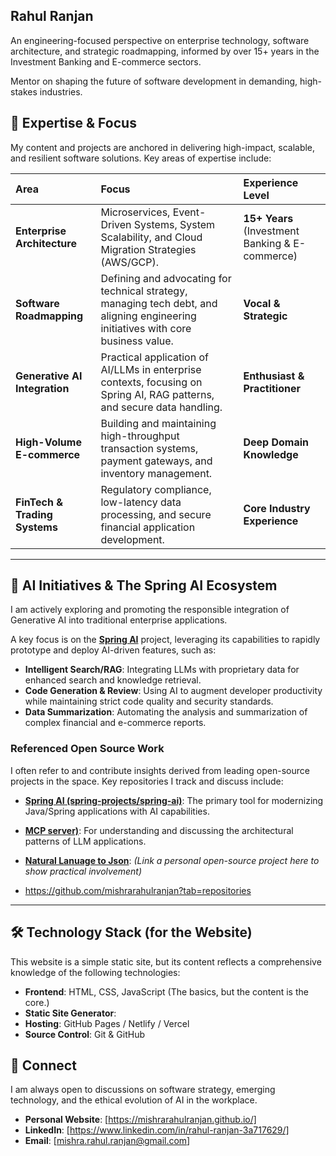 ## Rahul Ranjan

An engineering-focused perspective on enterprise technology, software architecture, and strategic roadmapping, informed by over 15+ years in the Investment Banking and E-commerce sectors.

Mentor on shaping the future of software development in demanding, high-stakes industries.

## 🚀 Expertise & Focus

My content and projects are anchored in delivering high-impact, scalable, and resilient software solutions. Key areas of expertise include:

| Area | Focus | Experience Level |
| :--- | :--- | :--- |
| **Enterprise Architecture** | Microservices, Event-Driven Systems, System Scalability, and Cloud Migration Strategies (AWS/GCP). | **15+ Years** (Investment Banking & E-commerce) |
| **Software Roadmapping** | Defining and advocating for technical strategy, managing tech debt, and aligning engineering initiatives with core business value. | **Vocal & Strategic** |
| **Generative AI Integration** | Practical application of AI/LLMs in enterprise contexts, focusing on Spring AI, RAG patterns, and secure data handling. | **Enthusiast & Practitioner** |
| **High-Volume E-commerce** | Building and maintaining high-throughput transaction systems, payment gateways, and inventory management. | **Deep Domain Knowledge** |
| **FinTech & Trading Systems** | Regulatory compliance, low-latency data processing, and secure financial application development. | **Core Industry Experience** |

---

## 🤖 AI Initiatives & The Spring AI Ecosystem

I am actively exploring and promoting the responsible integration of Generative AI into traditional enterprise applications.

A key focus is on the **[Spring AI](https://github.com/mishrarahulranjan/ai-practise)** project, leveraging its capabilities to rapidly prototype and deploy AI-driven features, such as:

* **Intelligent Search/RAG**: Integrating LLMs with proprietary data for enhanced search and knowledge retrieval.
* **Code Generation & Review**: Using AI to augment developer productivity while maintaining strict code quality and security standards.
* **Data Summarization**: Automating the analysis and summarization of complex financial and e-commerce reports.

### Referenced Open Source Work

I often refer to and contribute insights derived from leading open-source projects in the space. Key repositories I track and discuss include:

* **[Spring AI (spring-projects/spring-ai)](https://github.com/mishrarahulranjan/ai-practise)**: The primary tool for modernizing Java/Spring applications with AI capabilities.
* **[MCP server)](https://github.com/mishrarahulranjan/spring-ai-mcp-server)**: For understanding and discussing the architectural patterns of LLM applications.
* **[Natural Lanuage to Json](https://github.com/mishrarahulranjan/nl2json-ai-service)**: *(Link a personal open-source project here to show practical involvement)*

* https://github.com/mishrarahulranjan?tab=repositories

---

## 🛠️ Technology Stack (for the Website)

This website is a simple static site, but its content reflects a comprehensive knowledge of the following technologies:

* **Frontend**: HTML, CSS, JavaScript (The basics, but the content is the core.)
* **Static Site Generator**: 
* **Hosting**: GitHub Pages / Netlify / Vercel
* **Source Control**: Git & GitHub

## 📧 Connect

I am always open to discussions on software strategy, emerging technology, and the ethical evolution of AI in the workplace.

* **Personal Website**: [https://mishrarahulranjan.github.io/]
* **LinkedIn**: [https://www.linkedin.com/in/rahul-ranjan-3a717629/]
* **Email**: [mishra.rahul.ranjan@gmail.com]

